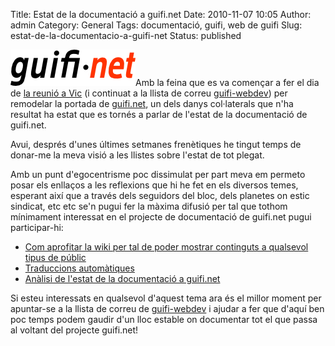 Title: Estat de la documentació a guifi.net
Date: 2010-11-07 10:05
Author: admin
Category: General
Tags: documentació, guifi, web de guifi
Slug: estat-de-la-documentacio-a-guifi-net
Status: published

[<img src="./wp-content/uploads/2007/10/logo-guifi.png" title="logo guifi" class="alignright size-full wp-image-220" width="200" height="58" />](./wp-content/uploads/2007/10/logo-guifi.png)Amb la feina que es va començar a fer el dia de [la reunió a Vic](http://gil.badall.net/2010/10/23/resultat-de-la-trobada-per-la-pagina-de-guifi-net/ "Entrada al bloc sobre la trobada que es va fer a Vic") (i continuat a la llista de correu [guifi-webdev](https://llistes.projectes.lafarga.cat/cgi-bin/mailman/listinfo/guifi-webdev "Llista de correu de desenvolupament de la pàgina de guifi.net")) per remodelar la portada de [guifi.net](http://guifi.net "Pàgina web del projecte guifi.net"), un dels danys col·laterals que n'ha resultat ha estat que es tornés a parlar de l'estat de la documentació de guifi.net.

Avui, després d'unes últimes setmanes frenètiques he tingut temps de donar-me la meva visió a les llistes sobre l'estat de tot plegat.

Amb un punt d'egocentrisme poc dissimulat per part meva em permeto posar els enllaços a les reflexions que hi he fet en els diversos temes, esperant així que a través dels seguidors del bloc, dels planetes on estic sindicat, etc etc se'n pugui fer la màxima difusió per tal que tothom mínimament interessat en el projecte de documentació de guifi.net pugui participar-hi:

- [Com aprofitar la wiki per tal de poder mostrar continguts a qualsevol tipus de públic](https://llistes.projectes.lafarga.cat/pipermail/guifi-webdev/2010-November/000664.html "Correu a la llista de guifi-webdev sobre la wiki i els diferents tipus d'usuaris que poden visitar la pàgina de guifi.net")
- [Traduccions automàtiques](https://llistes.projectes.lafarga.cat/pipermail/guifi-webdev/2010-November/000665.html "Correu a la llista de guifi-webdev sobre les traduccions automàtiques")
- [Anàlisi de l'estat de la documentació a guifi.net](https://llistes.projectes.lafarga.cat/pipermail/guifi-webdev/2010-November/000666.html "Correu a la llista de guifi-webdev sobre la documentació a guifi.net")

Si esteu interessats en qualsevol d'aquest tema ara és el millor moment per apuntar-se a la llista de correu de [guifi-webdev](https://llistes.projectes.lafarga.cat/cgi-bin/mailman/listinfo/guifi-webdev "Llista de correu de desenvolupament de la pàgina de guifi.net") i ajudar a fer que d'aquí ben poc temps podem gaudir d'un lloc estable on documentar tot el que passa al voltant del projecte guifi.net!
